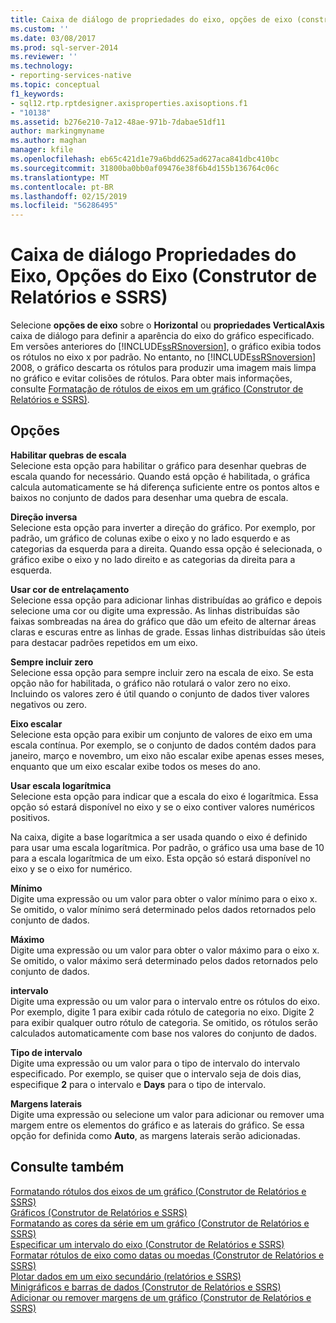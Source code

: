 ```yaml
---
title: Caixa de diálogo de propriedades do eixo, opções de eixo (construtor de relatórios e SSRS) | Microsoft Docs
ms.custom: ''
ms.date: 03/08/2017
ms.prod: sql-server-2014
ms.reviewer: ''
ms.technology:
- reporting-services-native
ms.topic: conceptual
f1_keywords:
- sql12.rtp.rptdesigner.axisproperties.axisoptions.f1
- "10138"
ms.assetid: b276e210-7a12-48ae-971b-7dabae51df11
author: markingmyname
ms.author: maghan
manager: kfile
ms.openlocfilehash: eb65c421d1e79a6bdd625ad627aca841dbc410bc
ms.sourcegitcommit: 31800ba0bb0af09476e38f6b4d155b136764c06c
ms.translationtype: MT
ms.contentlocale: pt-BR
ms.lasthandoff: 02/15/2019
ms.locfileid: "56286495"
---
```

# <a name="axis-properties-dialog-box-axis-options-report-builder-and-ssrs"></a>Caixa de diálogo Propriedades do Eixo, Opções do Eixo (Construtor de Relatórios e SSRS)
  Selecione **opções de eixo** sobre o **Horizontal** ou **propriedades VerticalAxis** caixa de diálogo para definir a aparência do eixo do gráfico especificado. Em versões anteriores do [!INCLUDE[ssRSnoversion](../includes/ssrsnoversion-md.md)], o gráfico exibia todos os rótulos no eixo x por padrão. No entanto, no [!INCLUDE[ssRSnoversion](../includes/ssrsnoversion-md.md)] 2008, o gráfico descarta os rótulos para produzir uma imagem mais limpa no gráfico e evitar colisões de rótulos. Para obter mais informações, consulte [Formatação de rótulos de eixos em um gráfico &#40;Construtor de Relatórios e SSRS&#41;](report-design/formatting-axis-labels-on-a-chart-report-builder-and-ssrs.md).  
  
## <a name="options"></a>Opções  
 **Habilitar quebras de escala**  
 Selecione esta opção para habilitar o gráfico para desenhar quebras de escala quando for necessário. Quando está opção é habilitada, o gráfica calcula automaticamente se há diferença suficiente entre os pontos altos e baixos no conjunto de dados para desenhar uma quebra de escala.  
  
 **Direção inversa**  
 Selecione esta opção para inverter a direção do gráfico. Por exemplo, por padrão, um gráfico de colunas exibe o eixo y no lado esquerdo e as categorias da esquerda para a direita. Quando essa opção é selecionada, o gráfico exibe o eixo y no lado direito e as categorias da direita para a esquerda.  
  
 **Usar cor de entrelaçamento**  
 Selecione essa opção para adicionar linhas distribuídas ao gráfico e depois selecione uma cor ou digite uma expressão. As linhas distribuídas são faixas sombreadas na área do gráfico que dão um efeito de alternar áreas claras e escuras entre as linhas de grade. Essas linhas distribuídas são úteis para destacar padrões repetidos em um eixo.  
  
 **Sempre incluir zero**  
 Selecione essa opção para sempre incluir zero na escala de eixo. Se esta opção não for habilitada, o gráfico não rotulará o valor zero no eixo. Incluindo os valores zero é útil quando o conjunto de dados tiver valores negativos ou zero.  
  
 **Eixo escalar**  
 Selecione esta opção para exibir um conjunto de valores de eixo em uma escala contínua. Por exemplo, se o conjunto de dados contém dados para janeiro, março e novembro, um eixo não escalar exibe apenas esses meses, enquanto que um eixo escalar exibe todos os meses do ano.  
  
 **Usar escala logarítmica**  
 Selecione esta opção para indicar que a escala do eixo é logarítmica. Essa opção só estará disponível no eixo y se o eixo contiver valores numéricos positivos.  
  
 Na caixa, digite a base logarítmica a ser usada quando o eixo é definido para usar uma escala logarítmica. Por padrão, o gráfico usa uma base de 10 para a escala logarítmica de um eixo. Esta opção só estará disponível no eixo y se o eixo for numérico.  
  
 **Mínimo**  
 Digite uma expressão ou um valor para obter o valor mínimo para o eixo x. Se omitido, o valor mínimo será determinado pelos dados retornados pelo conjunto de dados.  
  
 **Máximo**  
 Digite uma expressão ou um valor para obter o valor máximo para o eixo x. Se omitido, o valor máximo será determinado pelos dados retornados pelo conjunto de dados.  
  
 **intervalo**  
 Digite uma expressão ou um valor para o intervalo entre os rótulos do eixo. Por exemplo, digite 1 para exibir cada rótulo de categoria no eixo. Digite 2 para exibir qualquer outro rótulo de categoria. Se omitido, os rótulos serão calculados automaticamente com base nos valores do conjunto de dados.  
  
 **Tipo de intervalo**  
 Digite uma expressão ou um valor para o tipo de intervalo do intervalo especificado. Por exemplo, se quiser que o intervalo seja de dois dias, especifique **2** para o intervalo e **Days** para o tipo de intervalo.  
  
 **Margens laterais**  
 Digite uma expressão ou selecione um valor para adicionar ou remover uma margem entre os elementos do gráfico e as laterais do gráfico. Se essa opção for definida como **Auto**, as margens laterais serão adicionadas.  
  
## <a name="see-also"></a>Consulte também  
 [Formatando rótulos dos eixos de um gráfico &#40;Construtor de Relatórios e SSRS&#41;](report-design/formatting-axis-labels-on-a-chart-report-builder-and-ssrs.md)   
 [Gráficos &#40;Construtor de Relatórios e SSRS&#41;](report-design/charts-report-builder-and-ssrs.md)   
 [Formatando as cores da série em um gráfico &#40;Construtor de Relatórios e SSRS&#41;](report-design/formatting-series-colors-on-a-chart-report-builder-and-ssrs.md)   
 [Especificar um intervalo do eixo &#40;Construtor de Relatórios e SSRS&#41;](report-design/specify-an-axis-interval-report-builder-and-ssrs.md)   
 [Formatar rótulos de eixo como datas ou moedas &#40;Construtor de Relatórios e SSRS&#41;](report-design/format-axis-labels-as-dates-or-currencies-report-builder-and-ssrs.md)   
 [Plotar dados em um eixo secundário &#40;relatórios e SSRS&#41;](report-design/plot-data-on-a-secondary-axis-report-builder-and-ssrs.md)   
 [Minigráficos e barras de dados &#40;Construtor de Relatórios e SSRS&#41;](report-design/sparklines-and-data-bars-report-builder-and-ssrs.md)   
 [Adicionar ou remover margens de um gráfico &#40;Construtor de Relatórios e SSRS&#41;](report-design/add-or-remove-margins-from-a-chart-report-builder-and-ssrs.md)  
  
  
